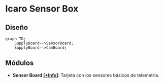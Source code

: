 # Icaro Sensor Box

## Diseño

```mermaid
graph TD;
    SupplyBoard-->SensorBoard;
    SupplyBoard-->CamBoard;
```

## Módulos

- **Sensor Board** [**[+Info]**](../Modules/SensorBoard/Doc/sensorBoard.md): Tarjeta con los sensores básicos de telemetría.

